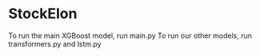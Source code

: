 # StockElon

To run the main XGBoost model, run main.py
To run our other models, run transformers.py and lstm.py

